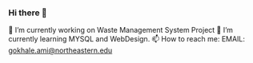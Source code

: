 ### Hi there 👋

 🔭 I’m currently working on Waste Management System Project 
 🌱 I’m currently learning MYSQL and WebDesign.
 📫 How to reach me: EMAIL: gokhale.ami@northeastern.edu
 


